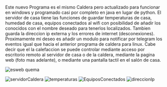 Este nuevo Programa es el mismo Caldera pero actualizado para funcionar en windows y programado casi por completo en java en lugar de python. El servidor de casa tiene las funciones de guardar temperaturas de casa, humedad de casa, equipos conectados al wifi con posibilidad 
de añadir los conocidos con el nombre deseado para tenerlos localizados. Tambien guarda la direccion ip externa y los errores de internet (desconexiones). Proximamente mi deseo es añadir un modulo para notificar por telegram los eventos igual que hacia el anterior programa
de caldera para linux. Cabe decir que el la calefaccion se puede controlar mediante acceso por escritorio remoto al servidor de casa o de la caldera, mediante la pagina web (foto mas adelante), o mediante una pantalla tactil en el salón de casa.

![es![web](https://github.com/user-attachments/assets/f4ad0bfd-f5e3-4969-8005-1f90de4cbc07)
quema](https://github.com/user-attachments/assets/38f9335e-1140-4637-822f-8f33dbc9fdff)

![servidorCaldera](https://github.com/user-attachments/assets/005829ba-a154-4f07-8b26-f2844b500b35)
![temperaturas](https://github.com/user-attachments/assets/6b180bd7-1b81-4dd3-822c-87b7a51c1e73)
![EquiposConectados](https://github.com/user-attachments/assets/2f2f64d0-5edb-439d-ad75-8394767e9b4b)
![direccionIp](https://github.com/user-attachments/assets/781a40d6-ed69-4265-bef8-b2ee45331518)
